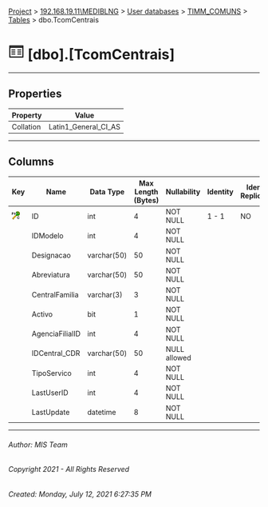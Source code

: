 #### 

[Project](../../../../index.md) > [192.168.19.11\\MEDIBLNG](../../../index.md) > [User databases](../../index.md) > [TIMM_COMUNS](../index.md) > [Tables](Tables.md) > dbo.TcomCentrais

# ![Tables](../../../../Images/Table32.png) [dbo].[TcomCentrais]

---

## <a name="#properties"></a>Properties

| Property | Value |
|---|---|
| Collation | Latin1_General_CI_AS |


---

## <a name="#columns"></a>Columns

| Key | Name | Data Type | Max Length (Bytes) | Nullability | Identity | Identity Replication |
|---|---|---|---|---|---|---|
| [![Cluster Primary Key PK_TcomCentrais: ID](../../../../Images/pkcluster.png)](#indexes) | ID | int | 4 | NOT NULL | 1 - 1 | NO |
|  | IDModelo | int | 4 | NOT NULL |  |  |
|  | Designacao | varchar(50) | 50 | NOT NULL |  |  |
|  | Abreviatura | varchar(50) | 50 | NOT NULL |  |  |
|  | CentralFamilia | varchar(3) | 3 | NOT NULL |  |  |
|  | Activo | bit | 1 | NOT NULL |  |  |
|  | AgenciaFilialID | int | 4 | NOT NULL |  |  |
|  | IDCentral_CDR | varchar(50) | 50 | NULL allowed |  |  |
|  | TipoServico | int | 4 | NOT NULL |  |  |
|  | LastUserID | int | 4 | NOT NULL |  |  |
|  | LastUpdate | datetime | 8 | NOT NULL |  |  |


---

###### Author:  MIS Team

###### Copyright 2021 - All Rights Reserved

###### Created: Monday, July 12, 2021 6:27:35 PM

